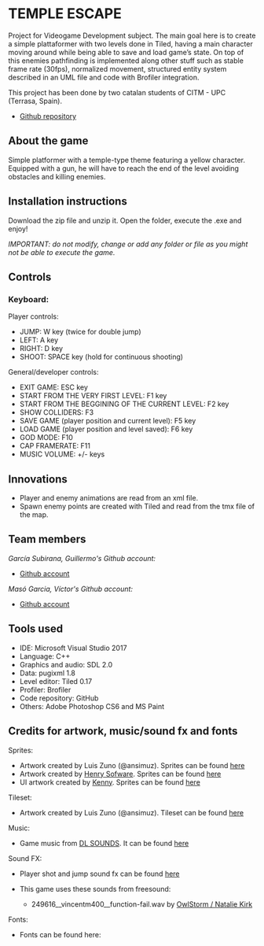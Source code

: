 ﻿# TEMPLE ESCAPE

Project for Videogame Development subject. The main goal here is to create a simple plattaformer with two levels done in Tiled, having a main character moving around while being able to save and load game’s state. On top of this enemies pathfinding is implemented along other stuff such as stable frame rate (30fps), normalized movement, structured entity system described in an UML file and code with Brofiler integration.

This project has been done by two catalan students of CITM - UPC (Terrasa, Spain).  

* [Github repository](https://github.com/nintervik/Temple-Escape)  

## About the game
Simple platformer with a temple-type theme featuring a yellow character. Equipped with a gun, he will have to reach the end of the level avoiding obstacles and killing enemies.

## Installation instructions

Download the zip file and unzip it. Open the folder, execute the .exe and enjoy!

_IMPORTANT: do not modify, change or add any folder or file as you might not be able to execute the game._

## Controls

### Keyboard:

Player controls:
- JUMP: W key (twice for double jump)
- LEFT: A key
- RIGHT: D key
- SHOOT: SPACE key (hold for continuous shooting)

General/developer controls:
- EXIT GAME: ESC key
- START FROM THE VERY FIRST LEVEL: F1 key
- START FROM THE BEGGINING OF THE CURRENT LEVEL: F2 key
- SHOW COLLIDERS: F3
- SAVE GAME (player position and current level):  F5 key
- LOAD GAME (player position and level saved): F6 key
- GOD MODE: F10
- CAP FRAMERATE: F11
- MUSIC VOLUME: +/- keys

## Innovations
* Player and enemy animations are read from an xml file.
* Spawn enemy points are created with Tiled and read from the tmx file of the map.

## Team members

_García Subirana, Guillermo's Github account:_

* [Github account](https://github.com/Wilhelman) 

_Masó Garcia, Víctor's Github account:_

* [Github account](https://github.com/nintervik)


## Tools used
* IDE: Microsoft Visual Studio 2017
* Language: C++
* Graphics and audio: SDL 2.0
* Data: pugixml 1.8
* Level editor: Tiled 0.17
* Profiler: Brofiler
* Code repository: GitHub
* Others: Adobe Photoshop CS6 and MS Paint

## Credits for artwork, music/sound fx and fonts

Sprites:

* Artwork created by Luis Zuno (@ansimuz). Sprites can be found [here](https://ansimuz.itch.io/grotto-escape-game-art-pack)
* Artwork created by [Henry Sofware](https://henrysoftware.itch.io/). Sprites can be found [here](https://henrysoftware.itch.io/free-pixel-mob)
* UI artwork created by [Kenny](http://www.kenney.nl/). Sprites can be found [here](https://opengameart.org/content/ui-pack-rpg-extension)

Tileset:

* Artwork created by Luis Zuno (@ansimuz). Tileset can be found [here](https://ansimuz.itch.io/grotto-escape-ii-art-pack-)

Music:

* Game music from [DL SOUNDS](https://www.dl-sounds.com/). It can be found [here](https://www.dl-sounds.com/royalty-free/arcade-funk/)

Sound FX:

* Player shot and jump sound fx can be found [here](https://ansimuz.itch.io/grotto-escape-game-art-pack)
* This game uses these sounds from freesound:
      
	- 249616__vincentm400__function-fail.wav by [OwlStorm / Natalie Kirk](https://freesound.org/people/OwlStorm/)
	
Fonts:
* Fonts can be found here: 
